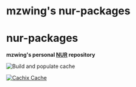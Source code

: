 # mzwing's nur-packages
# nur-packages

**mzwing's  personal [NUR](https://github.com/nix-community/NUR) repository**

![Build and populate cache](https://github.com/mzwing/nur-packages/workflows/Build%20and%20populate%20cache/badge.svg)

[![Cachix Cache](https://img.shields.io/badge/cachix-mzwing-blue.svg)](https://mzwing.cachix.org)


